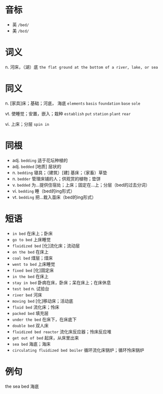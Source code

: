 # 音标

- 英 `/bed/`
- 美 `/bɛd/`

# 词义

n. 河床，（湖）底
`the flat ground at the bottom of a river, lake, or sea`

# 同义

n. [家具]床；基础；河底， 海底
`elements` `basis` `foundation` `base` `sole`

vt. 使睡觉；安置，嵌入；栽种
`establish` `put` `station` `plant` `rear`

vi. 上床；分层
`spin in`

# 同根

- adj. `bedding` 适于花坛种植的
- adj. `bedded` [地质] 层状的
- n. `bedding` 寝具；（建筑）[建] 基床；（家畜）草垫
- n. `bedder` 管理床铺的人；供观赏的植物；垫饼
- v. `bedded` 为…提供住宿处；上床；固定在…上；分层（bed的过去分词）
- vi. `bedding` 睡（bed的ing形式）
- vt. `bedding` 把…栽入苗床（bed的ing形式）

# 短语

- `in bed` 在床上；卧床
- `go to bed` 上床睡觉
- `fluidized bed` [化]流化床；流动层
- `on the bed` 在床上
- `coal bed` 煤层；煤床
- `went to bed` 上床睡觉
- `fixed bed` [化]固定床
- `in the bed` 在床上
- `stay in bed` 卧病在床，卧床；呆在床上；在床休息
- `test bed` n. 试验台
- `river bed` 河床
- `moving bed` [化]移动床；活动底
- `fluid bed` 流化床；怜床
- `packed bed` 填充层
- `under the bed` 在床下，在床底下
- `double bed` 双人床
- `fluidized bed reactor` 流化床反应器；怜床反应堆
- `get out of bed` 起床，从床里出来
- `sea bed` 海底；海床
- `circulating fluidized bed boiler` 循环流化床锅炉；循环怜床锅炉

# 例句

the sea bed
海底


